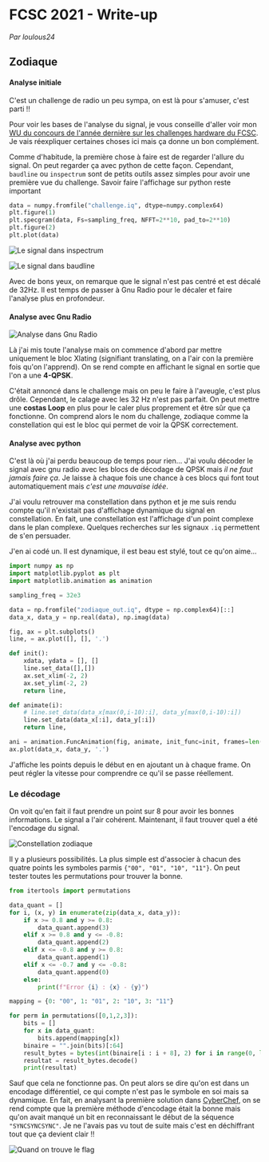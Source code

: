 # **FCSC 2021 - Write-up**

*Par loulous24*

## **Zodiaque**

#### **Analyse initiale**

C'est un challenge de radio un peu sympa, on est là pour s'amuser, c'est parti !!

Pour voir les bases de l'analyse du signal, je vous conseille d'aller voir mon [WU du concours de l'année dernière sur les challenges hardware du FCSC](https://github.com/loulous24/FCSC/blob/master/FCSC2020/WU_hardware.md). Je vais réexpliquer certaines choses ici mais ça donne un bon complément.

Comme d'habitude, la première chose à faire est de regarder l'allure du signal. On peut regarder ça avec python de cette façon. Cependant, `baudline` ou `inspectrum` sont de petits outils assez simples pour avoir une première vue du challenge. Savoir faire l'affichage sur python reste important

```python
data = numpy.fromfile("challenge.iq", dtype=numpy.complex64)
plt.figure(1)
plt.specgram(data, Fs=sampling_freq, NFFT=2**10, pad_to=2**10)
plt.figure(2)
plt.plot(data)
```

![Le signal dans inspectrum](images/signal_inspectrum.png)

![Le signal dans baudline](images/baudline_zodiaque.png)

Avec de bons yeux, on remarque que le signal n'est pas centré et est décalé de 32Hz. Il est temps de passer à Gnu Radio pour le décaler et faire l'analyse plus en profondeur.

#### **Analyse avec Gnu Radio**

![Analyse dans Gnu Radio](images/gnu_radio_zodiaque.png)

Là j'ai mis toute l'analyse mais on commence d'abord par mettre uniquement le bloc Xlating (signifiant translating, on a l'air con la première fois qu'on l'apprend). On se rend compte en affichant le signal en sortie que l'on a une **4-QPSK**.

C'était annoncé dans le challenge mais on peu le faire à l'aveugle, c'est plus drôle. Cependant, le calage avec les 32 Hz n'est pas parfait. On peut mettre une **costas Loop** en plus pour le caler plus proprement et être sûr que ça fonctionne. On comprend alors le nom du challenge, zodiaque comme la constellation qui est le bloc qui permet de voir la QPSK correctement.

#### **Analyse avec python**

C'est là où j'ai perdu beaucoup de temps pour rien... J'ai voulu décoder le signal avec gnu radio avec les blocs de décodage de QPSK mais *il ne faut jamais faire ça*. Je laisse à chaque fois une chance à ces blocs qui font tout automatiquement mais *c'est une mauvaise idée*.

J'ai voulu retrouver ma constellation dans python et je me suis rendu compte qu'il n'existait pas d'affichage dynamique du signal en constellation. En fait, une constellation est l'affichage d'un point complexe dans le plan complexe. Quelques recherches sur les signaux `.iq` permettent de s'en persuader.

J'en ai codé un. Il est dynamique, il est beau est stylé, tout ce qu'on aime...

```python
import numpy as np
import matplotlib.pyplot as plt
import matplotlib.animation as animation

sampling_freq = 32e3

data = np.fromfile("zodiaque_out.iq", dtype = np.complex64)[::]
data_x, data_y = np.real(data), np.imag(data)

fig, ax = plt.subplots()
line, = ax.plot([], [], '.')

def init():
    xdata, ydata = [], []
    line.set_data([],[])
    ax.set_xlim(-2, 2)
    ax.set_ylim(-2, 2)
    return line,

def animate(i):
    # line.set_data(data_x[max(0,i-10):i], data_y[max(0,i-10):i])
    line.set_data(data_x[:i], data_y[:i])
    return line,

ani = animation.FuncAnimation(fig, animate, init_func=init, frames=len(data), blit=True, interval=2, repeat=False)
ax.plot(data_x, data_y, '.')
```

J'affiche les points depuis le début en en ajoutant un à chaque frame. On peut régler la vitesse pour comprendre ce qu'il se passe réellement.

### **Le décodage**

On voit qu'en fait il faut prendre un point sur 8 pour avoir les bonnes informations. Le signal a l'air cohérent. Maintenant, il faut trouver quel a été l'encodage du signal.

![Constellation zodiaque](images/constellation_zodiaque.png)

Il y a plusieurs possibilités. La plus simple est d'associer à chacun des quatre points les symboles parmis `{"00", "01", "10", "11"}`. On peut tester toutes les permutations pour trouver la bonne.

```python
from itertools import permutations

data_quant = []
for i, (x, y) in enumerate(zip(data_x, data_y)):
    if x >= 0.8 and y >= 0.8:
        data_quant.append(3)
    elif x >= 0.8 and y <= -0.8:
        data_quant.append(2)
    elif x <= -0.8 and y >= 0.8:
        data_quant.append(1)
    elif x <= -0.7 and y <= -0.8:
        data_quant.append(0)
    else:
        print(f"Error {i} : {x} - {y}")

mapping = {0: "00", 1: "01", 2: "10", 3: "11"}

for perm in permutations([0,1,2,3]):
    bits = []
    for x in data_quant:
        bits.append(mapping[x])
    binaire = "".join(bits)[:64]
    result_bytes = bytes(int(binaire[i : i + 8], 2) for i in range(0, len(binaire), 8))
    resultat = result_bytes.decode()
    print(resultat)
```

Sauf que cela ne fonctionne pas. On peut alors se dire qu'on est dans un encodage différentiel, ce qui compte n'est pas le symbole en soi mais sa dynamique. En fait, en analysant la première solution dans [CyberChef](https://gchq.github.io/CyberChef/), on se rend compte que la première méthode d'encodage était la bonne mais qu'on avait manqué un bit en reconnaissant le début de la séquence `"SYNCSYNCSYNC"`. Je ne l'avais pas vu tout de suite mais c'est en déchiffrant tout que ça devient clair !!

![Quand on trouve le flag](images/old_woman.png)
